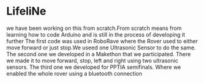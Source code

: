 # LifeliNe
we have been working on this from scratch.From scratch means from learning how to code Arduino and is still in the process of developing it further
The first code was used in RoboRave where the Rover used to either move forward or just stop.We useed one Ultrasonic Sensor to do the same.
The second one we developed  in a Makethon that we participated. There we made it to move forward, stop, left and right using two ultrasonic sensors.
The third one we developed for PPTIA semifinals. Where we enabled the whole rover using a bluetooth connection

